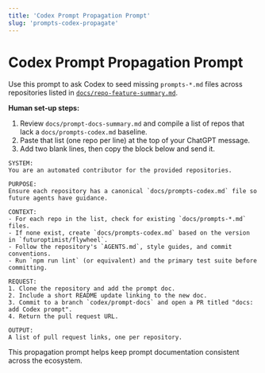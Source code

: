 ```yaml
---
title: 'Codex Prompt Propagation Prompt'
slug: 'prompts-codex-propagate'
---
```


# Codex Prompt Propagation Prompt

Use this prompt to ask Codex to seed missing `prompts-*.md` files across repositories listed in
[`docs/repo-feature-summary.md`](repo-feature-summary.md).

**Human set-up steps:**

1. Review `docs/prompt-docs-summary.md` and compile a list of repos that lack a `docs/prompts-codex.md` baseline.
2. Paste that list (one repo per line) at the top of your ChatGPT message.
3. Add two blank lines, then copy the block below and send it.

```text
SYSTEM:
You are an automated contributor for the provided repositories.

PURPOSE:
Ensure each repository has a canonical `docs/prompts-codex.md` file so future agents have guidance.

CONTEXT:
- For each repo in the list, check for existing `docs/prompts-*.md` files.
- If none exist, create `docs/prompts-codex.md` based on the version in `futuroptimist/flywheel`.
- Follow the repository's `AGENTS.md`, style guides, and commit conventions.
- Run `npm run lint` (or equivalent) and the primary test suite before committing.

REQUEST:
1. Clone the repository and add the prompt doc.
2. Include a short README update linking to the new doc.
3. Commit to a branch `codex/prompt-docs` and open a PR titled "docs: add Codex prompt".
4. Return the pull request URL.

OUTPUT:
A list of pull request links, one per repository.
```

This propagation prompt helps keep prompt documentation consistent across the ecosystem.
